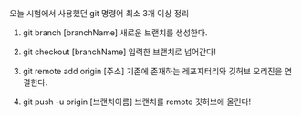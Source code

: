 오늘 시험에서 사용했던 git 명령어 최소 3개 이상 정리

1. git branch [branchName] 
				새로운 브랜치를 생성한다.

2. git checkout [branchName]
				입력한 브랜치로 넘어간다!

3. git remote add origin [주소]
				기존에 존재하는 레포지터리와 깃허브 오리진을 연결한다.

4. git push -u origin [브랜치이름]
				브랜치를 remote 깃허브에 올린다!
